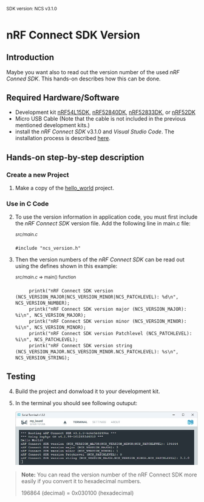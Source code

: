<sup>SDK version: NCS v3.1.0 </sup>

# nRF Connect SDK Version 

## Introduction

Maybe you want also to read out the version number of the used _nRF Conned SDK_. This hands-on describes how this can be done. 

## Required Hardware/Software
- Development kit [nRF54L15DK](https://www.nordicsemi.com/Products/Development-hardware/nRF54L15-DK), [nRF52840DK](https://www.nordicsemi.com/Products/Development-hardware/nRF52840-DK), [nRF52833DK](https://www.nordicsemi.com/Products/Development-hardware/nRF52833-DK), or [nRF52DK](https://www.nordicsemi.com/Products/Development-hardware/nrf52-dk) 
- Micro USB Cable (Note that the cable is not included in the previous mentioned development kits.)
- install the _nRF Connect SDK_ v3.1.0 and _Visual Studio Code_. The installation process is described [here](https://academy.nordicsemi.com/courses/nrf-connect-sdk-fundamentals/lessons/lesson-1-nrf-connect-sdk-introduction/topic/exercise-1-1/).

## Hands-on step-by-step description 

### Create a new Project

1) Make a copy of the [hello_world](https://github.com/ChrisKurz/nRF-Connect-SDK-HandsOn/tree/main/Workspace/NCS/NCSv3.0.0/hello_world) project. 


### Use in C Code

2) To use the version information in application code, you must first include the _nRF Connect SDK_ version file. Add the following line in main.c file:

	<sup>_src/main.c_</sup>

       #include "ncs_version.h"

3) Then the version numbers of the _nRF Connect SDK_ can be read out using the defines shown in this example:

	<sup>_src/main.c_ => main() function</sup>

            printk("nRF Connect SDK version (NCS_VERSION_MAJOR|NCS_VERSION_MINOR|NCS_PATCHLEVEL): %d\n", NCS_VERSION_NUMBER);
            printk("nRF Connect SDK version major (NCS_VERSION_MAJOR): %i\n", NCS_VERSION_MAJOR);
            printk("nRF Connect SDK version minor (NCS_VERSION_MINOR): %i\n", NCS_VERSION_MINOR);
            printk("nRF Connect SDK version Patchlevel (NCS_PATCHLEVEL): %i\n", NCS_PATCHLEVEL);
            printk("nRF Connect SDK version string (NCS_VERSION_MAJOR.NCS_VERSION_MINOR.NCS_PATCHLEVEL): %s\n", NCS_VERSION_STRING);


## Testing
4) Build the project and donwload it to your development kit. 
5) In the terminal you should see following outuput:

   ![image](images/Terminal.jpg)

> __Note:__ You can read the version number of the nRF Connect SDK more easily if you convert it to hexadecimal numbers.
>
>  196864 (decimal) = 0x030100 (hexadecimal)
